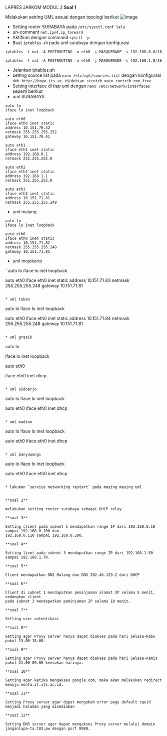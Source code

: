 LAPRES JARKOM MODUL 2
**Soal 1**

Melakukan setting UML sesuai dengan topologi berikut
![image](https://user-images.githubusercontent.com/61223768/100406298-13c87a80-3098-11eb-9226-6731d444f218.png)

* Setting router SURABAYA pada `/etc/sysctl.conf lalu`
* un-comment `net.ipv4.ip_forward` 
* Aktifkan dengan command `sysctl -p`
* Buat `iptables.sh` pada uml surabaya dengan konfigurasi

```
iptables -t nat -A POSTROUTING -o eth0 -j MASQUERADE -s 192.168.0.0/16

iptables -t nat -A POSTROUTING -o eth0 -j MASQUERADE -s 192.168.1.0/16
```
* Jalankan iptables.sh
* setting source list pada `nano /etc/apt/sources.list` dengan konfigurasi `deb http://boyo.its.ac.id/debian stretch main contrib non-free`
* Setting interface di tiap uml dengan `nano /etc/network/interfaces` seperti berikut
* uml SURABAYA

```
auto lo
iface lo inet loopback

auto eth0
iface eth0 inet static
address 10.151.70.42
netmask 255.255.255.252
gateway 10.151.70.41

auto eth1
iface eth1 inet static
address 192.168.0.1
netmask 255.255.255.0

auto eth2
iface eth2 inet static
address 192.168.1.1
netmask 255.255.255.0

auto eth3
iface eth3 inet static
address 10.151.71.81
netmask 255.255.255.248
```

* uml malang

```
auto lo
iface lo inet loopback

auto eth0
iface eth0 inet static
address 10.151.71.82
netmask 255.255.255.248
gateway 10.151.71.81
```

* uml mojokerto

``auto lo
iface lo inet loopback

auto eth0
iface eth0 inet static
address 10.151.71.83
netmask 255.255.255.248
gateway 10.151.71.81
```

* uml tuban

```
auto lo
iface lo inet loopback

auto eth0
iface eth0 inet static
address 10.151.71.84
netmask 255.255.255.248
gateway 10.151.71.81
```

* uml gresik

```
auto lo

iface lo inet loopback

auto eth0

iface eth0 inet dhcp 
```

* uml sidoarjo

```
auto lo
iface lo inet loopback

auto eth0
iface eth0 inet dhcp
```

* uml madiun

```
auto lo
iface lo inet loopback

auto eth0
iface eth0 inet dhcp
```

* uml banyuwangi

```
auto lo
iface lo inet loopback

auto eth0
iface eth0 inet dhcp
```

* lakukan `service networking restart` pada masing masing uml


**soal 2**

melakukan setting router surabaya sebagai DHCP relay

**soal 3**

Setting client pada subnet 1 mendapatkan range IP dari 192.168.0.10 sampai 192.168.0.100 dan
192.168.0.110 sampai 192.168.0.200.

**soal 4**

Setting lient pada subnet 3 mendapatkan range IP dari 192.168.1.50 sampai 192.168.1.70.

**soal 5**

Client mendapatkan DNS Malang dan DNS 202.46.129.2 dari DHCP

**soal 6**

Client di subnet 1 mendapatkan peminjaman alamat IP selama 5 menit, sedangkan client
pada subnet 3 mendapatkan peminjaman IP selama 10 menit.

**soal 7**

Setting user autentikasi

**soal 8**

Setting agar Proxy server hanya dapat diakses pada hari Selasa-Rabu pukul 13.00-18.00.

**soal 9**

Setting agar Proxy server hanya dapat diakses pada hari Selasa-Kamis pukul 21.00-09.00 keesokan harinya.

**soal 10**

Setting agar ketika mengakses google.com, maka akan melakukan redirect menuju monta.if.its.ac.id.

**soal 11**

Setting Proxy server agar dapat mengubah error page default squid menjadi halaman yang disediakan

**soal 12**

Setting DNS server agar dapat mengakses Proxy server melalui domain janganlupa-ta.t03.pw dengan port 8080.
